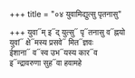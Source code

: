+++
title = "०४ युवामिद्युत्सु पृतनासु"

+++
युवा᳓म् इ᳓द् युत्सु᳓ पृ᳓तनासु व᳓ह्नयो  
युवां᳓ क्षे᳓मस्य प्रसवे᳓ मित᳓ज्ञवः  
ईशाना᳓ व᳓स्व उभ᳓यस्य कार᳓व  
इ᳓न्द्रावरुणा सुह᳓वा हवामहे